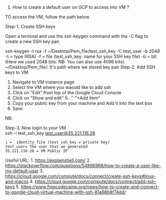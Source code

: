 1. How to create a default user on GCP to access into VM ?

TO access the VM, follow the path below

Step-1.
    Create SSH keys

Open a terminal and use the ssh-keygen command with the -C flag to create a new SSH key pair.

ssh-keygen -t rsa -f ~/Desktop/Pem_file/test_ssh_key -C test_user -b 2048
	-t = type (RSA)
	-f = file (test_ssh_key: name for your SSH key file)
	-b = bit (Here we used 2048 bits. NB: You can also use 4096 bits)
	~/Desktop/Pem_file/: It's path where we stored key pair
Step-2.
    Add SSH keys to VM
1. Navigate to VM instance page
2. Select the VM where you waould like to add ssh
3. Click on "Edit" from  top of the Google Cloud Console
4. Click on "Show and edit"
5..   ''     "+Add item"
6. Copy your public key from your machine and Add it into the text box
5. Save 

NB: 

Step-3.
    Now login to your VM  
ssh -i test_ssh_key test_user@35.221.116.28
	
	i =  identity_file (test_ssh_key = private key)
	test_user= The user that we generated
	35.221.116.28 = VM Public IP
	

Useful URL:
	1. https://explainshell.com/
	2. https://stackoverflow.com/questions/54896968/how-to-create-a-user-like-my-default-user
	3. https://cloud.google.com/compute/docs/connect/create-ssh-keys#linux-and-macos
	4. https://cloud.google.com/compute/docs/connect/add-ssh-keys
	5. https://www.freecodecamp.org/news/how-to-create-and-connect-to-google-cloud-virtual-machine-with-ssh-81a68b8f74dd/